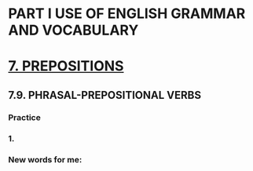 # PART I USE OF ENGLISH GRAMMAR AND VOCABULARY
# [7. PREPOSITIONS](../7.README.md)
## 7.9. PHRASAL-PREPOSITIONAL VERBS
### Practice 
### 1.

### New words for me:
